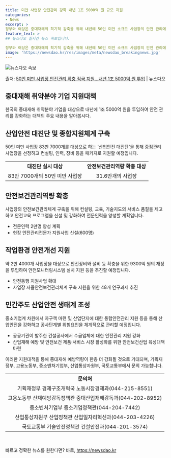 ```yaml
---
title: 미만 사업장 안전관리 강화 내년 1조 5000억 원 규모 지원
categories:
- News
excerpt: >
정부와 여당은 중대재해의 획기적 감축을 위해 내년에 50인 미만 소규모 사업장의 안전 관리에 1조 5000억…
feature_text: >
## 뉴스다오 실시간 뉴스 속보입니다.

정부와 여당은 중대재해의 획기적 감축을 위해 내년에 50인 미만 소규모 사업장의 안전 관리에 1조 5000억…
image: 'https://newsdao.kr/res/images/meta/newsdao_breakingnews.jpg'
---
```


![뉴스다오 속보](https://newsdao.kr/res/images/meta/newsdao_breakingnews.jpg)

<p>출처: <a href="https://newsdao.kr/2883" rel="dofollow">50인 미만 사업장 안전관리 확충 적극 지원…내년 1조 5000억 원 투입</a> | 뉴스다오</p>

<h2 data-ke-size="size26">중대재해 취약분야 기업 지원대책</h2>
<p data-ke-size="size16">한국의 중대재해 취약분야 기업을 대상으로 내년에 1조 5000억 원을 투입하여 안전 관리를 강화하는 대책의 주요 내용을 알아봅시다.</p>

<h2 data-ke-size="size24">산업안전 대진단 및 종합지원체계 구축</h2>
<p data-ke-size="size16">50인 미만 사업장 83만 7000개를 대상으로 하는 '산업안전 대진단'을 통해 중점관리 사업장을 선정하고 컨설팅, 인력, 장비 등을 패키지로 지원할 예정입니다.</p>
<table>
    <tr>
        <td style="text-align: center; height: 17px;"><b>대진단 실시 대상</b></td>
        <td style="text-align: center; height: 17px;"><b>안전보건관리역량 확충 대상</b></td>
    </tr>
    <tr>
        <td style="text-align: center; height: 17px;">83만 7000개의 50인 미만 사업장</td>
        <td style="text-align: center; height: 17px;">31.6만개의 사업장</td>
    </tr>
</table>

<h2 data-ke-size="size24">안전보건관리역량 확충</h2>
<p data-ke-size="size16">사업장의 안전보건관리체계 구축을 위해 컨설팅, 교육, 기술지도의 서비스 품질을 제고하고 안전교육 프로그램을 신설 및 강화하여 전문인력을 양성할 계획입니다.</p>
<ul>
    <li>전문인력 2만명 양성 계획</li>
    <li>현장 안전관리전문가 지원사업 신설(600명)</li>
</ul>

<h2 data-ke-size="size24">작업환경 안전개선 지원</h2>
<p data-ke-size="size16">약 2만 4000개 사업장을 대상으로 안전장비와 설비 등 확충을 위한 9300억 원의 재정을 투입하여 안전모니터링시스템 설치 지원 등을 추진할 예정입니다.</p>
<ul>
    <li>안전동행 지원사업 확대</li>
    <li>사업장 자율안전보건관리체계 구축 지원을 위한 48개 연구과제 추진</li>
</ul>

<h2 data-ke-size="size24">민간주도 산업안전 생태계 조성</h2>
<p data-ke-size="size16">중소기업계 차원에서 자구책 마련 및 산업단지에 대한 통합안전관리 지원 등을 통해 산업안전을 강화하고 공사단계별 위험요인을 체계적으로 관리할 예정입니다.</p>
<ul>
    <li>공공기관이 발주한 건설공사에서 수급업체에 대한 안전관리 지원 강화</li>
    <li>산업재해 예방 및 안전보건 제품·서비스 시장 활성화를 위한 안전보건산업 육성대책 마련</li>
</ul>

<p data-ke-size="size16">이러한 지원대책을 통해 중대재해 예방역량이 한층 더 강화될 것으로 기대되며, 기획재정부, 고용노동부, 중소벤처기업부, 산업통상자원부, 국토교통부에서 문의 가능합니다.</p>
<table>
    <tr>
        <td style="text-align: center; height: 17px;"><b>문의처</b></td>
    </tr>
    <tr>
        <td style="text-align: center; height: 17px;">기획재정부 경제구조개혁국 노동시장경제과(044-215-8551)</td>
    </tr>
    <tr>
        <td style="text-align: center; height: 17px;">고용노동부 산재예방감독정책관 중대산업재해감독과(044-202-8952)</td>
    </tr>
    <tr>
        <td style="text-align: center; height: 17px;">중소벤처기업부 중소기업정책관(044-204-7442)</td>
    </tr>
    <tr>
        <td style="text-align: center; height: 17px;">산업통상자원부 산업정책관 산업일자리혁신과(044-203-4226)</td>
    </tr>
    <tr>
        <td style="text-align: center; height: 17px;">국토교통부 기술안전정책관 건설안전과(044-201-3574)</td>
    </tr>
</table>
<p data-ke-size="size16">&nbsp;</p> 

빠르고 정확한 뉴스를 원한다면? 바로, <a href="https://newsdao.kr" rel="dofollow">https://newsdao.kr</a>


    
